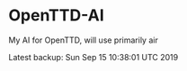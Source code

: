 # OpenTTD-AI
My AI for OpenTTD, will use primarily air

Latest backup: Sun Sep 15 10:38:01 UTC 2019
